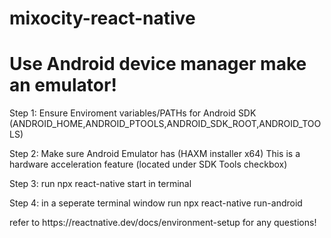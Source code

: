 # mixocity-react-native


<h1> Use Android device manager make an emulator! </h1>

<p>Step 1: Ensure Enviroment variables/PATHs for Android SDK (ANDROID_HOME,ANDROID_PTOOLS,ANDROID_SDK_ROOT,ANDROID_TOOLS)</p>
<p>Step 2: Make sure Android Emulator has (HAXM installer x64) This is a hardware acceleration feature (located under SDK Tools checkbox) </p>
<p>Step 3: run npx react-native start in terminal</p>
<p>Step 4: in a seperate terminal window run npx react-native run-android</p>



<p>refer to https://reactnative.dev/docs/environment-setup for any questions!</p>
